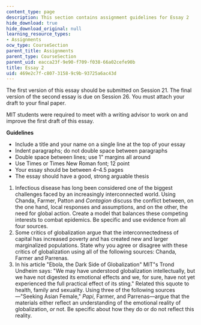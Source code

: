```yaml
---
content_type: page
description: This section contains assignment guidelines for Essay 2
hide_download: true
hide_download_original: null
learning_resource_types:
- Assignments
ocw_type: CourseSection
parent_title: Assignments
parent_type: CourseSection
parent_uid: eacca23f-9e90-f709-f038-66a02cefe90b
title: Essay 2
uid: 469e2c7f-c807-3158-9c9b-93725a6ac43d
---
```


The first version of this essay should be submitted on Session 21. The final version of the second essay is due on Session 26. You must attach your draft to your final paper.

MIT students were required to meet with a writing advisor to work on and improve the first draft of this essay.

**Guidelines**

*   Include a title and your name on a single line at the top of your essay
*   Indent paragraphs; do not double space between paragraphs
*   Double space between lines; use 1" margins all around
*   Use Times or Times New Roman font; 12 point
*   Your essay should be between 4–4.5 pages
*   The essay should have a good, strong arguable thesis

1.  Infectious disease has long been considered one of the biggest challenges faced by an increasingly interconnected world. Using Chanda, Farmer, Patton and _Contagion_ discuss the conflict between, on the one hand, local responses and assumptions, and on the other, the need for global action. Create a model that balances these competing interests to combat epidemics. Be specific and use evidence from all four sources. 
2.  Some critics of globalization argue that the interconnectedness of capital has increased poverty and has created new and larger marginalized populations. State why you agree or disagree with these critics of globalization using all of the following sources: Chanda, Farmer and Parrenas.
3.  In his article "Ebola, the Dark Side of Globalization" MIT"s Trond Undheim says: "We may have understood globalization intellectually, but we have not digested its emotional effects and we, for sure, have not yet experienced the full practical effect of its sting." Related this squote to health, family and sexuality. Using three of the following sources—"Seeking Asian Female," _Papi_, Farmer, and Parrenas—argue that the materials either reflect an understanding of the emotional reality of globalization, _or_ not. Be specific about how they do or do not reflect this reality.